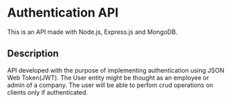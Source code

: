 # Authentication API

This is an API made with Node.js, Express.js and MongoDB.

## Description

API developed with the purpose of implementing authentication using JSON Web Token(JWT). The User entity might be thought as an employee or admin
of a company. The user will be able to perfom crud operations on clients only if authenticated.


